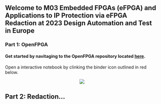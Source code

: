 ## Welcome to M03 Embedded FPGAs (eFPGA) and Applications to IP Protection via eFPGA Redaction at 2023 Design Automation and Test in Europe

### Part 1: OpenFPGA

#### Get started by navitaging to the OpenFPGA repository located [here](https://github.com/lnis-uofu/OpenFPGA).

Open a interactive notebook by clinking the binder icon outlined in red below.

 <p align="center">
  <img src="/images/binder_link.png">
</p>


## Part 2: Redaction...
